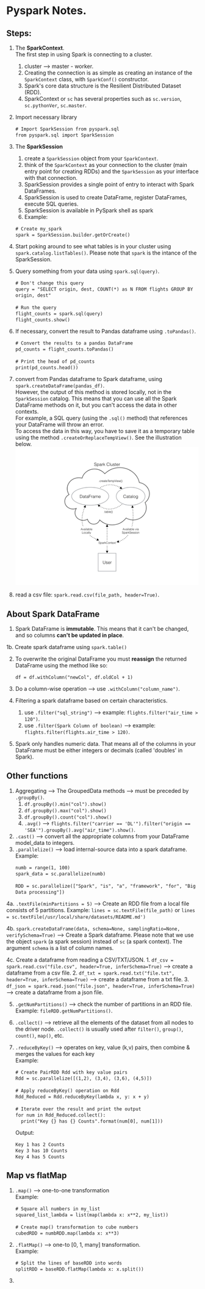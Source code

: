 # Pyspark Notes. 

## Steps:

1. The **SparkContext**. <br />
    The first step in using Spark is connecting to a cluster.
    1. cluster --> master - worker. 
    2. Creating the connection is as simple as creating an instance of the `SparkContext` class, with `SparkConf()` constructor.
    3. Spark's core data structure is the Resilient Distributed Dataset (RDD). 
    4. SparkContext or `sc` has several properties such as `sc.version`, `sc.pythonVer`, `sc.master`.
    
2. Import necessary library
    ```
    # Import SparkSession from pyspark.sql
    from pyspark.sql import SparkSession
    ```
    
3. The **SparkSession** <Br />
    1. create a `SparkSession` object from your `SparkContext`.
    2. think of the `SparkContext` as your connection to the cluster (main entry point for creating RDDs) and the `SparkSession` as your interface with that connection.
    3. SparkSession provides a single point of entry to interact with Spark DataFrames.
    4. SparkSession is used to create DataFrame, register DataFrames, execute SQL queries.
    5. SparkSession is available in PySpark shell as spark
    6. Example: 
    ```
    # Create my_spark
   spark = SparkSession.builder.getOrCreate()
    ```

4. Start poking around to see what tables is in your cluster using `spark.catalog.listTables()`. Please note that `spark` is the intance of the SparkSession. 

5. Query something from your data using `spark.sql(query)`.
    ```
    # Don't change this query
    query = "SELECT origin, dest, COUNT(*) as N FROM flights GROUP BY origin, dest"

    # Run the query
    flight_counts = spark.sql(query)
    flight_counts.show()
    ```
    
6. If necessary, convert the result to Pandas dataframe using `.toPandas()`. 
    ```
    # Convert the results to a pandas DataFrame
    pd_counts = flight_counts.toPandas()

    # Print the head of pd_counts
    print(pd_counts.head())
    ```
    
7. convert from Pandas dataframe to Spark dataframe, using `spark.createDataFrame(pandas_df)`. <br />
    However, the output of this method is stored locally, not in the `SparkSession` catalog. This means that you can use all the Spark DataFrame methods on it, but you can't access the data in other contexts. <br />
    For example, a SQL query (using the `.sql()` method) that references your DataFrame will throw an error. <br />
    To access the data in this way, you have to save it as a temporary table using the method `.createOrReplaceTempView()`. See the illustration below. 
    ![Alt text](./spark_figure.png)

8. read a csv file: `spark.read.csv(file_path, header=True)`. 

## About Spark DataFrame

1. Spark DataFrame is **immutable**. This means that it can't be changed, and so columns **can't be updated in place**. 

1b. Create spark dataframe using `spark.table()`

2. To overwrite the original DataFrame you must **reassign** the returned DataFrame using the method like so:
    ```
    df = df.withColumn("newCol", df.oldCol + 1)
    ```

3. Do a column-wise operation --> use `.withColumn("column_name")`. 

4. Filtering a spark dataframe based on certain characteristics.
    1. use `.filter("sql_string")` --> example: `flights.filter("air_time > 120")`.
    2. use `.filter(Spark Column of boolean)` --> example: `flights.filter(flights.air_time > 120)`.
    
5. Spark only handles numeric data. That means all of the columns in your DataFrame must be either integers or decimals (called 'doubles' in Spark).

## Other functions

1. Aggregating --> The GroupedData methods --> must be preceded by `.groupBy()`.
    1. ```df.groupBy().min("col").show()```
    2. ```df.groupBy().max("col").show()```
    3. ```df.groupBy().count("col").show()``` <br />
    4. `.avg()` --> `flights.filter("carrier == 'DL'").filter("origin == 'SEA'").groupBy().avg("air_time").show()`. 
2. `.cast()`  --> convert all the appropriate columns from your DataFrame model_data to integers. 
3. `.parallelize()` --> load internal-source data into a spark dataframe. Example: <br />
    ```
    numb = range(1, 100)
    spark_data = sc.parallelize(numb)
    
    RDD = sc.parallelize(["Spark", "is", "a", "framework", "for", "Big Data processing"])
    ```
4a. `.textFile(minPartitions = 5)` --> Create an RDD file from a local file consists of 5 partitions. Example: `lines = sc.textFile(file_path)` or `lines = sc.textFile(/usr/local/share/datasets/README.md')`

4b. `spark.createDataFrame(data, schema=None, samplingRatio=None, verifySchema=True)` --> Create a Spark dataframe. Please note that we use the object `spark` (a spark session) instead of `sc` (a spark context). The argument `schema` is a list of column names.

4c. Create a dataframe from reading a CSV/TXT/JSON. 
    1. `df_csv = spark.read.csv("file.csv", header=True, inferSchema=True)` --> create a dataframe from a csv file. 
    2. `df_txt = spark.read.txt("file.txt", header=True, inferSchema=True)` --> create a dataframe from a txt file.
    3. `df_json = spark.read.json("file.json", header=True, inferSchema=True)` --> create a dataframe from a json file.

5. `.getNumPartitions()` --> check the number of partitions in an RDD file. Example: `fileRDD.getNumPartitions()`.
6. `.collect()` --> retrieve all the elements of the dataset from all nodes to the driver node. `.collect()` is usually used after `filter()`, `group()`, `count()`, `map()`, etc. 
7. `.reduceByKey()` --> operates on key, value (k,v) pairs, then combine & merges the values for each key <br />
    Example:
    ```
    # Create PairRDD Rdd with key value pairs
    Rdd = sc.parallelize([(1,2), (3,4), (3,6), (4,5)])

    # Apply reduceByKey() operation on Rdd
    Rdd_Reduced = Rdd.reduceByKey(lambda x, y: x + y)

    # Iterate over the result and print the output
    for num in Rdd_Reduced.collect(): 
      print("Key {} has {} Counts".format(num[0], num[1]))
    ```
    
    Output:
    ```
    Key 1 has 2 Counts
    Key 3 has 10 Counts
    Key 4 has 5 Counts
    ```
    
## Map vs flatMap

1. `.map()` --> one-to-one transformation <br />
    Example: 
    ```
    # Square all numbers in my_list
    squared_list_lambda = list(map(lambda x: x**2, my_list))
    
    # Create map() transformation to cube numbers
    cubedRDD = numbRDD.map(lambda x: x**3)
    ```
2. `.flatMap()` --> one-to [0, 1, many] transformation. <br />
    Example:
    ```
    # Split the lines of baseRDD into words
    splitRDD = baseRDD.flatMap(lambda x: x.split())
    ````
3. 


